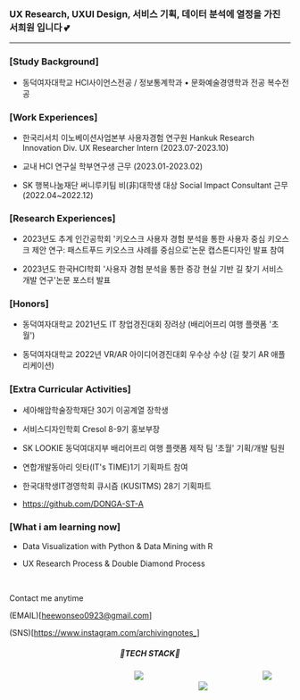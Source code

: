 ### UX Research, UXUI Design, 서비스 기획, 데이터 분석에 열정을 가진 서희원 입니다 💕

------------------------------------

### [Study Background]
* 동덕여자대학교 HCI사이언스전공 / 정보통계학과 • 문화예술경영학과 전공 복수전공

### [Work Experiences]
* 한국리서치 이노베이션사업본부 사용자경험 연구원 Hankuk Research Innovation Div. UX Researcher Intern (2023.07-2023.10)
  
* 교내 HCI 연구실 학부연구생 근무 (2023.01-2023.02)
  
* SK 행복나눔재단 써니루키팀 비(非)대학생 대상 Social Impact Consultant 근무 (2022.04~2022.12)

### [Research Experiences] 

* 2023년도 추계 인간공학회 '키오스크 사용자 경험 분석을 통한 사용자 중심 키오스크 제안 연구: 패스트푸드 키오스크 사례를 중심으로'논문 캡스톤디자인 발표 참여

* 2023년도 한국HCI학회 '사용자 경험 분석을 통한 증강 현실 기반 길 찾기 서비스 개발 연구'논문 포스터 발표

### [Honors]

* 동덕여자대학교 2021년도 IT 창업경진대회 장려상 (배리어프리 여행 플랫폼 '초월')

* 동덕여자대학교 2022년 VR/AR 아이디어경진대회 우수상 수상 (길 찾기 AR 애플리케이션)

### [Extra Curricular Activities]

* 세아해암학술장학재단 30기 이공계열 장학생

* 서비스디자인학회 Cresol 8-9기 홍보부장

* SK LOOKIE 동덕여대지부 배리어프리 여행 플랫폼 제작 팀 '초월' 기획/개발 팀원 

* 연합개발동아리 잇타(IT's TIME)1기 기획파트 참여

* 한국대학생IT경영학회 큐시즘 (KUSITMS) 28기 기획파트
- https://github.com/DONGA-ST-A 

### [What i am learning now]
* Data Visualization with Python & Data Mining with R

* UX Research Process & Double Diamond Process


<br />

Contact me anytime

(EMAIL)[heewonseo0923@gmail.com]

(SNS)[https://www.instagram.com/archivingnotes_]



<div align=center>
  
  
  
  <h5>🔧TECH STACK🔧</h5>
  
 
  
  <img src="https://img.shields.io/badge/PYTHON-98FB98?style=flat-square&logo=PYTHON&logoColor=white" style="height : auto; margin-left : 200px; margin-right : 10px;"/>
  <img src="https://img.shields.io/badge/JAVA-800000?style=flat-square&logo=JAVA&logoColor=white" style="height : auto; margin-left : 200px; margin-right : 10px;"/>
  <img src="https://img.shields.io/badge/SCIKITLEARN-7FFF00?style=flat-square&logo=SCIKITLEARN&logoColor=white" style="height : auto; margin-left : 200px; margin-right : 10px;"/>






